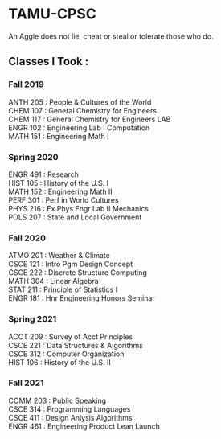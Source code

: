 # TAMU-CPSC
An Aggie does not lie, cheat or steal or tolerate those who do.

## Classes I Took :
### Fall 2019
ANTH 205 : People & Cultures of the World  <br/>
CHEM 107 : General Chemistry for Engineers <br/>
CHEM 117 : General Chemistry for Engineers LAB <br/>
ENGR 102 : Engineering Lab I Computation <br/>
MATH 151 : Engineering Math I <br/>

### Spring 2020 
ENGR 491 : Research <br/>
HIST 105 : History of the U.S. I <br/>
MATH 152 : Engineering Math II <br/>
PERF 301 : Perf in World Cultures <br/>
PHYS 216 : Ex Phys Engr Lab II Mechanics <br/>
POLS 207 : State and Local Government <br/>

### Fall 2020 
ATMO 201 : Weather & Climate <br/>
CSCE 121 : Intro Pgm Design Concept <br/>
CSCE 222 : Discrete Structure Computing <br/>
MATH 304 : Linear Algebra <br/>
STAT 211 : Principle of Statistics I <br/>
ENGR 181 : Hnr Engineering Honors Seminar <br/>

### Spring 2021 
ACCT 209 : Survey of Acct Principles <br/>
CSCE 221 : Data Structures & Algorithms <br/>
CSCE 312 : Computer Organization <br/>
HIST 106 : History of the U.S. II <br/>

### Fall 2021
COMM 203 : Public Speaking <br/>
CSCE 314 : Programming Languages <br/>
CSCE 411 : Design Anlysis Algorithms <br/>
ENGR 461 : Engineering Product Lean Launch <br/>



